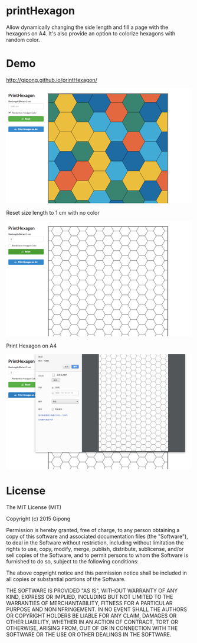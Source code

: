 # printHexagon
Allow dynamically changing the side length and fill a page with the hexagons on A4. It's also provide an option to colorize hexagons with random color.

# Demo
http://gipong.github.io/printHexagon/

![index](demo/index.png)

Reset size length to 1 cm with no color

![Big5](demo/nocolor.png)

Print Hexagon on A4

![Shift_JIS](demo/printA4.png)

# License
The MIT License (MIT)

Copyright (c) 2015 Gipong

Permission is hereby granted, free of charge, to any person obtaining a copy
of this software and associated documentation files (the "Software"), to deal
in the Software without restriction, including without limitation the rights
to use, copy, modify, merge, publish, distribute, sublicense, and/or sell
copies of the Software, and to permit persons to whom the Software is
furnished to do so, subject to the following conditions:

The above copyright notice and this permission notice shall be included in all
copies or substantial portions of the Software.

THE SOFTWARE IS PROVIDED "AS IS", WITHOUT WARRANTY OF ANY KIND, EXPRESS OR
IMPLIED, INCLUDING BUT NOT LIMITED TO THE WARRANTIES OF MERCHANTABILITY,
FITNESS FOR A PARTICULAR PURPOSE AND NONINFRINGEMENT. IN NO EVENT SHALL THE
AUTHORS OR COPYRIGHT HOLDERS BE LIABLE FOR ANY CLAIM, DAMAGES OR OTHER
LIABILITY, WHETHER IN AN ACTION OF CONTRACT, TORT OR OTHERWISE, ARISING FROM,
OUT OF OR IN CONNECTION WITH THE SOFTWARE OR THE USE OR OTHER DEALINGS IN THE
SOFTWARE.
